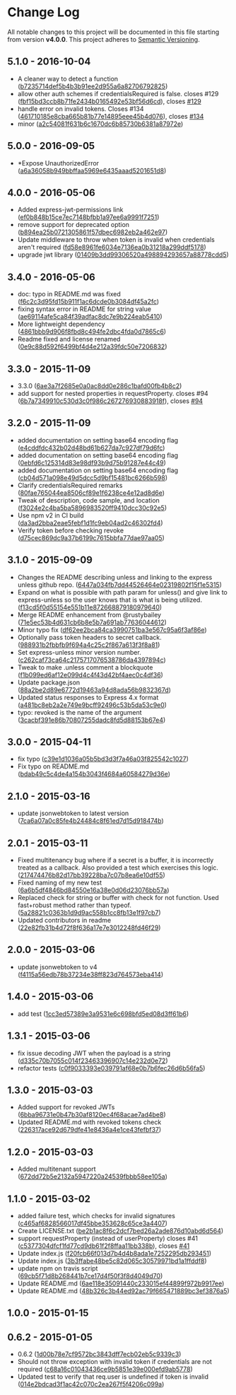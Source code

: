 # Change Log


All notable changes to this project will be documented in this file starting from version **v4.0.0**.
This project adheres to [Semantic Versioning](http://semver.org/).

## 5.1.0 - 2016-10-04

 - A cleaner way to detect a function ([b7235714def5b4b3b91ee2d955a6a82706792825](https://github.com/auth0/express-jwt/commit/b7235714def5b4b3b91ee2d955a6a82706792825))
 - allow other auth schemes if credentialsRequired is false. closes #129 ([fbf15bd3ccb8b71fe2434b0165492e53bf56d6cd](https://github.com/auth0/express-jwt/commit/fbf15bd3ccb8b71fe2434b0165492e53bf56d6cd)), closes [#129](https://github.com/auth0/express-jwt/issues/129)
 - handle error on invalid tokens. Closes #134 ([461710185e8cba665b81b77e14895eee45b4d076](https://github.com/auth0/express-jwt/commit/461710185e8cba665b81b77e14895eee45b4d076)), closes [#134](https://github.com/auth0/express-jwt/issues/134)
 - minor ([a2c54081f631b6c1670dc6b85730b6381a87972e](https://github.com/auth0/express-jwt/commit/a2c54081f631b6c1670dc6b85730b6381a87972e))



## 5.0.0 - 2016-09-05

 - *Expose UnauthorizedError ([a6a36058b949bbffaa5969e6435aaad5201651d8](https://github.com/auth0/express-jwt/commit/a6a36058b949bbffaa5969e6435aaad5201651d8))


## 4.0.0 - 2016-05-06

 - Added express-jwt-permissions link ([ef0b848b15ce7ec7148bfbb1a97ee6a9991f7251](https://github.com/auth0/express-jwt/commit/ef0b848b15ce7ec7148bfbb1a97ee6a9991f7251))
 - remove support for deprecated option ([b894ea25b0721305861f57dbec6982eb2a462e97](https://github.com/auth0/express-jwt/commit/b894ea25b0721305861f57dbec6982eb2a462e97))
 - Update middleware to throw when token is invalid when credentials aren't required ([fd58e8961fe6034e7136ea0b31218a299ddf5178](https://github.com/auth0/express-jwt/commit/fd58e8961fe6034e7136ea0b31218a299ddf5178))
 - upgrade jwt library ([01409b3dd99306520a498894293657a88778cdd5](https://github.com/auth0/express-jwt/commit/01409b3dd99306520a498894293657a88778cdd5))

## 3.4.0 - 2016-05-06

 - doc: typo in README.md was fixed ([f6c2c3d95fd15b911f1ac6dcde0b3084df45a2fc](https://github.com/auth0/express-jwt/commit/f6c2c3d95fd15b911f1ac6dcde0b3084df45a2fc))
 - fixing syntax error in README for string value ([ae69114afe5ca84f39adfac8dc7e9b224eab5410](https://github.com/auth0/express-jwt/commit/ae69114afe5ca84f39adfac8dc7e9b224eab5410))
 - More lightweight dependency ([4861bbb9d906f8fbd8c494fe2dbc4fda0d7865c6](https://github.com/auth0/express-jwt/commit/4861bbb9d906f8fbd8c494fe2dbc4fda0d7865c6))
 - Readme fixed and license renamed ([0e9c88d592f6499bf4d4e212a39fdc50e7206832](https://github.com/auth0/express-jwt/commit/0e9c88d592f6499bf4d4e212a39fdc50e7206832))


## 3.3.0 - 2015-11-09

 - 3.3.0 ([6ae3a7f2685e0a0ac8dd0e286c1bafd00fb4b8c2](https://github.com/auth0/express-jwt/commit/6ae3a7f2685e0a0ac8dd0e286c1bafd00fb4b8c2))
 - add support for nested properties in requestProperty. closes #94 ([6b7a7349910c530d3c0f986c267276930883918f](https://github.com/auth0/express-jwt/commit/6b7a7349910c530d3c0f986c267276930883918f)), closes [#94](https://github.com/auth0/express-jwt/issues/94)



## 3.2.0 - 2015-11-09

 - added documentation on setting base64 encoding flag ([e4cddfdc432b02d48bd61b627da7c927df79d6fc](https://github.com/auth0/express-jwt/commit/e4cddfdc432b02d48bd61b627da7c927df79d6fc))
 - added documentation on setting base64 encoding flag ([0ebfd6c125314d83e98df93b9d75b91287e44c49](https://github.com/auth0/express-jwt/commit/0ebfd6c125314d83e98df93b9d75b91287e44c49))
 - added documentation on setting base64 encoding flag ([cb04d571a098e49d5dcc5d9bf15481bc6266b598](https://github.com/auth0/express-jwt/commit/cb04d571a098e49d5dcc5d9bf15481bc6266b598))
 - Clarify credentialsRequired remarks ([80fae765044ea8506cf89e1f6238ce4e12ad8d6e](https://github.com/auth0/express-jwt/commit/80fae765044ea8506cf89e1f6238ce4e12ad8d6e))
 - Tweak of description, code sample, and location ([f3024e2c4ba5ba5896983520ff9410dcc30c92e5](https://github.com/auth0/express-jwt/commit/f3024e2c4ba5ba5896983520ff9410dcc30c92e5))
 - Use npm v2 in CI build ([da3ad2bba2eae5febf1d1fc9eb04ad2c46302fd4](https://github.com/auth0/express-jwt/commit/da3ad2bba2eae5febf1d1fc9eb04ad2c46302fd4))
 - Verify token before checking revoke ([d75cec869dc9a37b6199c7615bbfa77dae97aa05](https://github.com/auth0/express-jwt/commit/d75cec869dc9a37b6199c7615bbfa77dae97aa05))



## 3.1.0 - 2015-09-09

 - Changes the README describing unless and linking to the express unless github repo. ([6447a034fb7dd44526464e02319802f15f1e5315](https://github.com/auth0/express-jwt/commit/6447a034fb7dd44526464e02319802f15f1e5315))
 - Expand on what is possible with path param for unless() and give link to express-unless so the user knows that is what is being utilized. ([f13cd5f0d55154e551b11e872668879180979640](https://github.com/auth0/express-jwt/commit/f13cd5f0d55154e551b11e872668879180979640))
 - Merge README enhancement from @rustybailey ([71e5ec53b4d631cb6b8e5b7a691ab77636044612](https://github.com/auth0/express-jwt/commit/71e5ec53b4d631cb6b8e5b7a691ab77636044612))
 - Minor typo fix ([df62ee2bca84ca3990751ba3e567c95a6f3af86e](https://github.com/auth0/express-jwt/commit/df62ee2bca84ca3990751ba3e567c95a6f3af86e))
 - Optionally pass token headers to secret callback. ([988931b2fbbfb9f694a4c25c2f867a613f3f8a81](https://github.com/auth0/express-jwt/commit/988931b2fbbfb9f694a4c25c2f867a613f3f8a81))
 - Set express-unless minor version number. ([c262caf73ca64c2175717076538786da4397894c](https://github.com/auth0/express-jwt/commit/c262caf73ca64c2175717076538786da4397894c))
 - Tweak to make .unless comment a blockquote ([f1b099ed6af12e099d4c4f43d42bf4aec0c4df36](https://github.com/auth0/express-jwt/commit/f1b099ed6af12e099d4c4f43d42bf4aec0c4df36))
 - Update package.json ([88a2be2d89e6772d19463a94d8ada56b9832367d](https://github.com/auth0/express-jwt/commit/88a2be2d89e6772d19463a94d8ada56b9832367d))
 - Updated status responses to Express 4.x format ([a481bc8eb2a2e749e9bcff92496c53b5da53c9e0](https://github.com/auth0/express-jwt/commit/a481bc8eb2a2e749e9bcff92496c53b5da53c9e0))
 - typo: revoked is the name of the argument ([3cacbf391e86b70807255dadc8fd5d88153b67e4](https://github.com/auth0/express-jwt/commit/3cacbf391e86b70807255dadc8fd5d88153b67e4))



## 3.0.0 - 2015-04-11

 - fix typo ([c39e1d1036a05b5bd3d3f7a46a03f825542c1027](https://github.com/auth0/express-jwt/commit/c39e1d1036a05b5bd3d3f7a46a03f825542c1027))
 - Fix typo on README.md ([bdab49c5c4de4a154b3043f4684a60584279d36e](https://github.com/auth0/express-jwt/commit/bdab49c5c4de4a154b3043f4684a60584279d36e))



## 2.1.0 - 2015-03-16

 - update jsonwebtoken to latest version ([7ca6a07a0c85fe4b24484c8f61ed7d15d918474b](https://github.com/auth0/express-jwt/commit/7ca6a07a0c85fe4b24484c8f61ed7d15d918474b))



## 2.0.1 - 2015-03-11

 - Fixed multitenancy bug where if a secret is a buffer, it is incorrectly treated as a callback. Also provided a test which exercises this logic. ([217474476b82d17bb39228ba7c07b8ea6e10df55](https://github.com/auth0/express-jwt/commit/217474476b82d17bb39228ba7c07b8ea6e10df55))
 - Fixed naming of my new test ([6a6b5df4846bd84550e16a38e0d06d23076bb57a](https://github.com/auth0/express-jwt/commit/6a6b5df4846bd84550e16a38e0d06d23076bb57a))
 - Replaced check for string or buffer with check for not function. Used fast+robust method rather than typeof. ([5a28821c0363b1d9d9ac558b1cc8fb13e1f97cb7](https://github.com/auth0/express-jwt/commit/5a28821c0363b1d9d9ac558b1cc8fb13e1f97cb7))
 - Updated contributors in readme ([22e82fb31b4d72f8f636a17e7e3012248fd46f29](https://github.com/auth0/express-jwt/commit/22e82fb31b4d72f8f636a17e7e3012248fd46f29))



## 2.0.0 - 2015-03-06

 - update jsonwebtoken to v4 ([f4115a56edb78b37234e38ff823d764573eba414](https://github.com/auth0/express-jwt/commit/f4115a56edb78b37234e38ff823d764573eba414))



## 1.4.0 - 2015-03-06

 - add test ([1cc3ed57389e3a9531e6c698bfd5ed08d3ff61b6](https://github.com/auth0/express-jwt/commit/1cc3ed57389e3a9531e6c698bfd5ed08d3ff61b6))



## 1.3.1 - 2015-03-06

 - fix issue decoding JWT when the payload is a string ([d335c70b7055c014f23463396907c14e232d0e72](https://github.com/auth0/express-jwt/commit/d335c70b7055c014f23463396907c14e232d0e72))
 - refactor tests ([c0f9033393e039791af68e0b7b6fec26d6b56fa5](https://github.com/auth0/express-jwt/commit/c0f9033393e039791af68e0b7b6fec26d6b56fa5))



## 1.3.0 - 2015-03-03

 - Added support for revoked JWTs ([6bba96731e0b47b30af8120ec4f68acae7ad4be8](https://github.com/auth0/express-jwt/commit/6bba96731e0b47b30af8120ec4f68acae7ad4be8))
 - Updated README.md with revoked tokens check ([226317ace92d679dfe41e8436a4e1ce43fefbf37](https://github.com/auth0/express-jwt/commit/226317ace92d679dfe41e8436a4e1ce43fefbf37))



## 1.2.0 - 2015-03-03

 - Added multitenant support ([672dd72b5e2132a5947220a24539fbbb58ee105a](https://github.com/auth0/express-jwt/commit/672dd72b5e2132a5947220a24539fbbb58ee105a))



## 1.1.0 - 2015-03-02

 - added failure test, which checks for invalid signatures ([c465af6828566017df45bbe353628c65ce3a4407](https://github.com/auth0/express-jwt/commit/c465af6828566017df45bbe353628c65ce3a4407))
 - Create LICENSE.txt ([be2b1ac8f6c2dcf7bed26a2ade876d10abd6d564](https://github.com/auth0/express-jwt/commit/be2b1ac8f6c2dcf7bed26a2ade876d10abd6d564))
 - support requestProperty (instead of userProperty) closes #41 ([c5377304dfcf1fd77cd9db61f2f8ffaa11bb338b](https://github.com/auth0/express-jwt/commit/c5377304dfcf1fd77cd9db61f2f8ffaa11bb338b)), closes [#41](https://github.com/auth0/express-jwt/issues/41)
 - Update index.js ([f20fcb66f013d7b4d4b8ada1e7252295db293451](https://github.com/auth0/express-jwt/commit/f20fcb66f013d7b4d4b8ada1e7252295db293451))
 - Update index.js ([3b3ffabe48be5c82d065c30579971bd1a1ffddf8](https://github.com/auth0/express-jwt/commit/3b3ffabe48be5c82d065c30579971bd1a1ffddf8))
 - update npm on travis script ([69cb5f71d8b268441b7ce17d4f50f3f8d4049d70](https://github.com/auth0/express-jwt/commit/69cb5f71d8b268441b7ce17d4f50f3f8d4049d70))
 - Update README.md ([6ae118e35091440c233015ef44899f972b9917ee](https://github.com/auth0/express-jwt/commit/6ae118e35091440c233015ef44899f972b9917ee))
 - Update README.md ([48b326c3b44ed92ac79f665471889bc3ef3876a5](https://github.com/auth0/express-jwt/commit/48b326c3b44ed92ac79f665471889bc3ef3876a5))



## 1.0.0 - 2015-01-15




## 0.6.2 - 2015-01-05

 - 0.6.2 ([1d00b78e7cf9572bc3843dff7ecb02eb5c9339c3](https://github.com/auth0/express-jwt/commit/1d00b78e7cf9572bc3843dff7ecb02eb5c9339c3))
 - Should not throw exception with invalid token if credentials are not required ([c68a16c01043436ce9b5851e39e000efd9ab5778](https://github.com/auth0/express-jwt/commit/c68a16c01043436ce9b5851e39e000efd9ab5778))
 - Updated test to verify that req.user is undefined if token is invalid ([014e2bdcad3f1ac42c070c2ea267f5f4206c099a](https://github.com/auth0/express-jwt/commit/014e2bdcad3f1ac42c070c2ea267f5f4206c099a))



